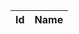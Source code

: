 | Id           | Name                           |
|--------------|--------------------------------|
